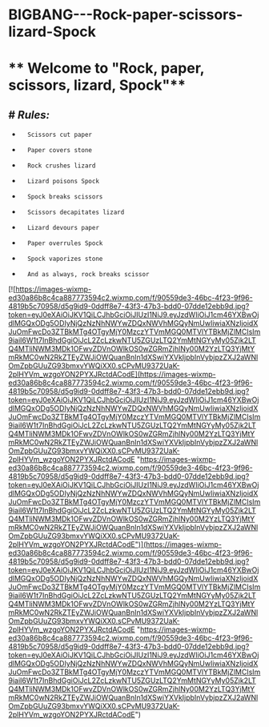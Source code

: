 # BIGBANG---Rock-paper-scissors-lizard-Spock

#   **    Welcome to "Rock, paper, scissors, lizard, Spock"**

## #       *Rules:*

-       Scissors cut paper
-       Paper covers stone
-       Rock crushes lizard
-       Lizard poisons Spock
-       Spock breaks scissors
-       Scissors decapitates lizard
-       Lizard devours paper
-       Paper overrules Spock
-       Spock vaporizes stone
-       And as always, rock breaks scissor

[![https://images-wixmp-ed30a86b8c4ca887773594c2.wixmp.com/f/90559de3-46bc-4f23-9f96-4819b5c70958/d5g9id9-0ddff8e7-43f3-47b3-bdd0-07dde12ebb9d.jpg?token=eyJ0eXAiOiJKV1QiLCJhbGciOiJIUzI1NiJ9.eyJzdWIiOiJ1cm46YXBwOjdlMGQxODg5ODIyNjQzNzNhNWYwZDQxNWVhMGQyNmUwIiwiaXNzIjoidXJuOmFwcDo3ZTBkMTg4OTgyMjY0MzczYTVmMGQ0MTVlYTBkMjZlMCIsIm9iaiI6W1t7InBhdGgiOiJcL2ZcLzkwNTU5ZGUzLTQ2YmMtNGYyMy05Zjk2LTQ4MTliNWM3MDk1OFwvZDVnOWlkOS0wZGRmZjhlNy00M2YzLTQ3YjMtYmRkMC0wN2RkZTEyZWJiOWQuanBnIn1dXSwiYXVkIjpbInVybjpzZXJ2aWNlOmZpbGUuZG93bmxvYWQiXX0.sCPvMU9372UaK-2plHYVm_wzgoYON2PYXJRctdACodE](https://images-wixmp-ed30a86b8c4ca887773594c2.wixmp.com/f/90559de3-46bc-4f23-9f96-4819b5c70958/d5g9id9-0ddff8e7-43f3-47b3-bdd0-07dde12ebb9d.jpg?token=eyJ0eXAiOiJKV1QiLCJhbGciOiJIUzI1NiJ9.eyJzdWIiOiJ1cm46YXBwOjdlMGQxODg5ODIyNjQzNzNhNWYwZDQxNWVhMGQyNmUwIiwiaXNzIjoidXJuOmFwcDo3ZTBkMTg4OTgyMjY0MzczYTVmMGQ0MTVlYTBkMjZlMCIsIm9iaiI6W1t7InBhdGgiOiJcL2ZcLzkwNTU5ZGUzLTQ2YmMtNGYyMy05Zjk2LTQ4MTliNWM3MDk1OFwvZDVnOWlkOS0wZGRmZjhlNy00M2YzLTQ3YjMtYmRkMC0wN2RkZTEyZWJiOWQuanBnIn1dXSwiYXVkIjpbInVybjpzZXJ2aWNlOmZpbGUuZG93bmxvYWQiXX0.sCPvMU9372UaK-2plHYVm_wzgoYON2PYXJRctdACodE "https://images-wixmp-ed30a86b8c4ca887773594c2.wixmp.com/f/90559de3-46bc-4f23-9f96-4819b5c70958/d5g9id9-0ddff8e7-43f3-47b3-bdd0-07dde12ebb9d.jpg?token=eyJ0eXAiOiJKV1QiLCJhbGciOiJIUzI1NiJ9.eyJzdWIiOiJ1cm46YXBwOjdlMGQxODg5ODIyNjQzNzNhNWYwZDQxNWVhMGQyNmUwIiwiaXNzIjoidXJuOmFwcDo3ZTBkMTg4OTgyMjY0MzczYTVmMGQ0MTVlYTBkMjZlMCIsIm9iaiI6W1t7InBhdGgiOiJcL2ZcLzkwNTU5ZGUzLTQ2YmMtNGYyMy05Zjk2LTQ4MTliNWM3MDk1OFwvZDVnOWlkOS0wZGRmZjhlNy00M2YzLTQ3YjMtYmRkMC0wN2RkZTEyZWJiOWQuanBnIn1dXSwiYXVkIjpbInVybjpzZXJ2aWNlOmZpbGUuZG93bmxvYWQiXX0.sCPvMU9372UaK-2plHYVm_wzgoYON2PYXJRctdACodE")](https://images-wixmp-ed30a86b8c4ca887773594c2.wixmp.com/f/90559de3-46bc-4f23-9f96-4819b5c70958/d5g9id9-0ddff8e7-43f3-47b3-bdd0-07dde12ebb9d.jpg?token=eyJ0eXAiOiJKV1QiLCJhbGciOiJIUzI1NiJ9.eyJzdWIiOiJ1cm46YXBwOjdlMGQxODg5ODIyNjQzNzNhNWYwZDQxNWVhMGQyNmUwIiwiaXNzIjoidXJuOmFwcDo3ZTBkMTg4OTgyMjY0MzczYTVmMGQ0MTVlYTBkMjZlMCIsIm9iaiI6W1t7InBhdGgiOiJcL2ZcLzkwNTU5ZGUzLTQ2YmMtNGYyMy05Zjk2LTQ4MTliNWM3MDk1OFwvZDVnOWlkOS0wZGRmZjhlNy00M2YzLTQ3YjMtYmRkMC0wN2RkZTEyZWJiOWQuanBnIn1dXSwiYXVkIjpbInVybjpzZXJ2aWNlOmZpbGUuZG93bmxvYWQiXX0.sCPvMU9372UaK-2plHYVm_wzgoYON2PYXJRctdACodE "https://images-wixmp-ed30a86b8c4ca887773594c2.wixmp.com/f/90559de3-46bc-4f23-9f96-4819b5c70958/d5g9id9-0ddff8e7-43f3-47b3-bdd0-07dde12ebb9d.jpg?token=eyJ0eXAiOiJKV1QiLCJhbGciOiJIUzI1NiJ9.eyJzdWIiOiJ1cm46YXBwOjdlMGQxODg5ODIyNjQzNzNhNWYwZDQxNWVhMGQyNmUwIiwiaXNzIjoidXJuOmFwcDo3ZTBkMTg4OTgyMjY0MzczYTVmMGQ0MTVlYTBkMjZlMCIsIm9iaiI6W1t7InBhdGgiOiJcL2ZcLzkwNTU5ZGUzLTQ2YmMtNGYyMy05Zjk2LTQ4MTliNWM3MDk1OFwvZDVnOWlkOS0wZGRmZjhlNy00M2YzLTQ3YjMtYmRkMC0wN2RkZTEyZWJiOWQuanBnIn1dXSwiYXVkIjpbInVybjpzZXJ2aWNlOmZpbGUuZG93bmxvYWQiXX0.sCPvMU9372UaK-2plHYVm_wzgoYON2PYXJRctdACodE")
